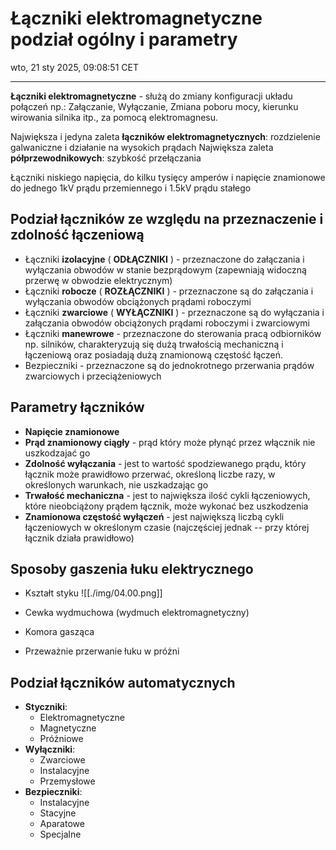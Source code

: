 # Łączniki elektromagnetyczne podział ogólny i parametry
wto, 21 sty 2025, 09:08:51 CET

---

**Łączniki elektromagnetyczne** - służą do zmiany konfiguracji układu połączeń np.: Załączanie, Wyłączanie, Zmiana poboru mocy, kierunku wirowania silnika itp., za pomocą elektromagnesu.

Największa i jedyna zaleta **łączników elektromagnetycznych**: rozdzielenie galwaniczne i działanie na wysokich prądach
Największa zaleta **półprzewodnikowych**: szybkość przełączania

Łączniki niskiego napięcia, do kilku tysięcy amperów i napięcie znamionowe do jednego 1kV prądu przemiennego i 1.5kV prądu stałego

## Podział łączników ze względu na przeznaczenie i zdolność łączeniową

- Łączniki **izolacyjne** ( **ODŁĄCZNIKI** ) - przeznaczone do załączania i wyłączania obwodów w stanie bezprądowym (zapewniają widoczną przerwę w obwodzie elektrycznym)
- Łączniki **robocze** ( **ROZŁĄCZNIKI** ) - przeznaczone są do załączania i wyłączania obwodów obciążonych prądami roboczymi
- Łączniki **zwarciowe** ( **WYŁĄCZNIKI** ) - przeznaczone są do wyłączania i załączania obwodów obciążonych prądami roboczymi i zwarciowymi
- Łączniki **manewrowe** - przeznaczone do sterowania pracą odbiorników np. silników, charakteryzują się dużą trwałością mechaniczną i łączeniową oraz posiadają dużą znamionową częstość łączeń.
- Bezpieczniki - przeznaczone są do jednokrotnego przerwania prądów zwarciowych i przeciążeniowych

## Parametry łączników

- **Napięcie znamionowe**
- **Prąd znamionowy ciągły** - prąd który może płynąć przez włącznik nie uszkodzajać go
- **Zdolność wyłączania** - jest to wartość spodziewanego prądu, który łącznik może prawidłowo przerwać, określoną liczbe razy, w określonych warunkach, nie uszkadzając go
- **Trwałość mechaniczna** - jest to największa ilość cykli łączeniowych, które nieobciążony prądem łącznik, może wykonać bez uszkodzenia
- **Znamionowa częstość wyłączeń** - jest największą liczbą cykli łączeniowych w określonym czasie (najczęściej jednak -- przy której łącznik działa prawidłowo)

## Sposoby gaszenia łuku elektrycznego

- Kształt styku
![[./img/04.00.png]]

- Cewka wydmuchowa (wydmuch elektromagnetyczny)
- Komora gasząca
- Przeważnie przerwanie łuku w próżni

## Podział łączników automatycznych

- **Styczniki**:
    - Elektromagnetyczne
    - Magnetyczne
    - Próżniowe
- **Wyłączniki**:
    - Zwarciowe
    - Instalacyjne
    - Przemysłowe
- **Bezpieczniki**:
    - Instalacyjne
    - Stacyjne
    - Aparatowe
    - Specjalne
